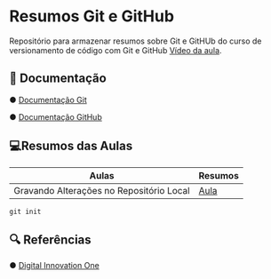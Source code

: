 
# Resumos Git e GitHub

Repositório para armazenar resumos sobre Git e GitHUb do curso de versionamento de código com Git e GitHub [Vídeo da aula](https://web.dio.me/course/versionamento-de-codigo-com-git-e-github/learning/599dd3dd-d189-474f-a55c-22f37b4472da).

## 📄 Documentação

  ●  [Documentação Git](https://git-scm.com/doc)

  ●  [Documentação GitHub](https://docs.github.com/)


## 💻Resumos das Aulas

| Aulas | Resumos |
|-------|---------|
| Gravando Alterações no Repositório Local | [Aula](https://web.dio.me/course/versionamento-de-codigo-com-git-e-github/learning/599dd3dd-d189-474f-a55c-22f37b4472da)

```
git init
```

## 🔍 Referências

● [Digital Innovation One](https://web.dio.me/)